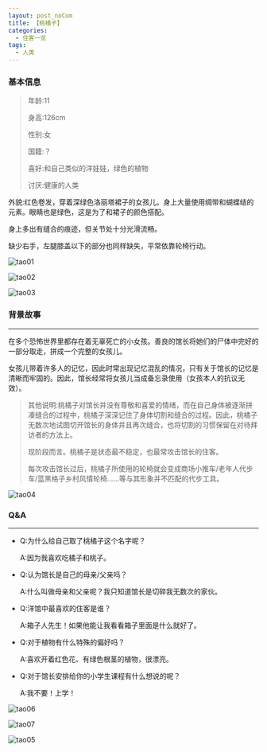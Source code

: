 ```yaml
---
layout: post_noCom
title: 【桃橘子】
categories:
  - 住客一览
tags:
  - 人类
---
```


### **基本信息**

> 年龄:11
>
> 身高:126cm
>
> 性别:女
>
> 国籍:？
>
> 喜好:和自己类似的洋娃娃，绿色的植物
>
> 讨厌:健康的人类

外貌:红色卷发，穿着深绿色洛丽塔裙子的女孩儿。身上大量使用绸带和蝴蝶结的元素。眼睛也是绿色，这是为了和裙子的颜色搭配。

 身上多出有缝合的痕迹，但关节处十分光滑流畅。

 缺少右手，左腿膝盖以下的部分也同样缺失，平常依靠轮椅行动。

![tao01](https://raw.githubusercontent.com/Louna0228/ocTest/e7a3dcdfb133ec9bf3a6ae3ee8b00298641778a8/assets/image/user/tao01.jpg)

![tao02](https://raw.githubusercontent.com/Louna0228/ocTest/main/assets/image/user/tao02.png)

![tao03](https://raw.githubusercontent.com/Louna0228/ocTest/main/assets/image/user/tao03.png)

### **背景故事**

------

在多个恐怖世界里都存在着无辜死亡的小女孩。善良的馆长将她们的尸体中完好的一部分取走，拼成一个完整的女孩儿。

 女孩儿带着许多人的记忆，因此时常出现记忆混乱的情况，只有关于馆长的记忆是清晰而牢固的。因此，馆长经常将女孩儿当成备忘录使用（女孩本人的抗议无效）。

 

> 其他说明:桃橘子对馆长并没有尊敬和喜爱的情绪，而在自己身体被逐渐拼凑缝合的过程中，桃橘子深深记住了身体切割和缝合的过程。因此，桃橘子无数次地试图切开馆长的身体并且再次缝合，也将切割的习惯保留在对待拜访者的方法上。
>
>  现阶段而言。桃橘子是状态最不稳定，也最常攻击馆长的住客。
>
>  每次攻击馆长过后，桃橘子所使用的轮椅就会变成商场小推车/老年人代步车/蓝黑格子乡村风情轮椅……等与其形象并不匹配的代步工具。

![tao04](https://raw.githubusercontent.com/Louna0228/ocTest/main/assets/image/user/tao04.png)



### **Q&A**

------

- Q:为什么给自己取了桃橘子这个名字呢？

  A:因为我喜欢吃橘子和桃子。

- Q:认为馆长是自己的母亲/父亲吗？

  A:什么叫做母亲和父亲呢？我只知道馆长是切碎我无数次的家伙。

- Q:洋馆中最喜欢的住客是谁？

  A:箱子人先生！如果他能让我看看箱子里面是什么就好了。

- Q:对于植物有什么特殊的偏好吗？

  A:喜欢开着红色花、有绿色根茎的植物，很漂亮。

- Q:对于馆长安排给你的小学生课程有什么想说的呢？

  A:我不要！上学！

  

![tao06](https://raw.githubusercontent.com/Louna0228/ocTest/main/assets/image/user/tao06.png)

![tao07](https://raw.githubusercontent.com/Louna0228/ocTest/main/assets/image/user/tao07.png)

![tao05](https://raw.githubusercontent.com/Louna0228/ocTest/main/assets/image/user/tao05.jpg)
